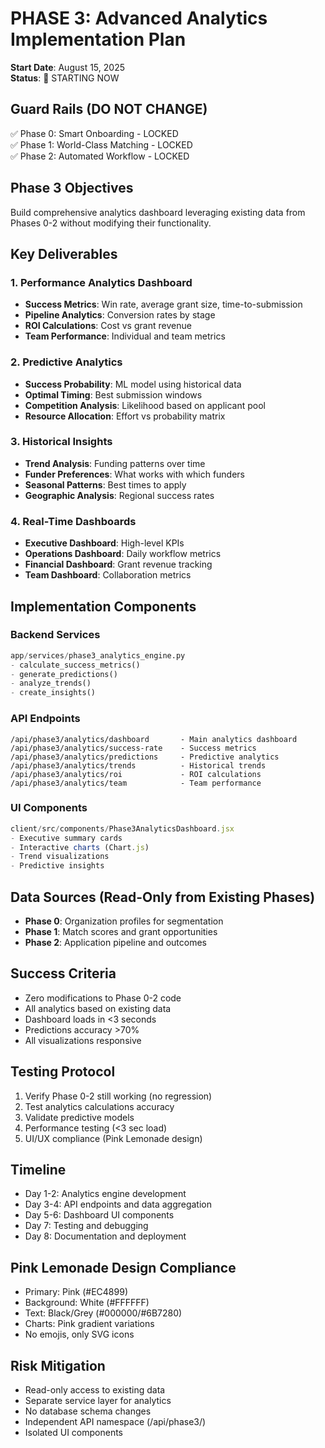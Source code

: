 # PHASE 3: Advanced Analytics Implementation Plan
**Start Date**: August 15, 2025  
**Status**: 🚀 STARTING NOW

## Guard Rails (DO NOT CHANGE)
✅ Phase 0: Smart Onboarding - LOCKED  
✅ Phase 1: World-Class Matching - LOCKED  
✅ Phase 2: Automated Workflow - LOCKED  

## Phase 3 Objectives
Build comprehensive analytics dashboard leveraging existing data from Phases 0-2 without modifying their functionality.

## Key Deliverables

### 1. Performance Analytics Dashboard
- **Success Metrics**: Win rate, average grant size, time-to-submission
- **Pipeline Analytics**: Conversion rates by stage
- **ROI Calculations**: Cost vs grant revenue
- **Team Performance**: Individual and team metrics

### 2. Predictive Analytics
- **Success Probability**: ML model using historical data
- **Optimal Timing**: Best submission windows
- **Competition Analysis**: Likelihood based on applicant pool
- **Resource Allocation**: Effort vs probability matrix

### 3. Historical Insights
- **Trend Analysis**: Funding patterns over time
- **Funder Preferences**: What works with which funders
- **Seasonal Patterns**: Best times to apply
- **Geographic Analysis**: Regional success rates

### 4. Real-Time Dashboards
- **Executive Dashboard**: High-level KPIs
- **Operations Dashboard**: Daily workflow metrics
- **Financial Dashboard**: Grant revenue tracking
- **Team Dashboard**: Collaboration metrics

## Implementation Components

### Backend Services
```python
app/services/phase3_analytics_engine.py
- calculate_success_metrics()
- generate_predictions()
- analyze_trends()
- create_insights()
```

### API Endpoints
```
/api/phase3/analytics/dashboard       - Main analytics dashboard
/api/phase3/analytics/success-rate    - Success metrics
/api/phase3/analytics/predictions     - Predictive analytics
/api/phase3/analytics/trends          - Historical trends
/api/phase3/analytics/roi             - ROI calculations
/api/phase3/analytics/team            - Team performance
```

### UI Components
```javascript
client/src/components/Phase3AnalyticsDashboard.jsx
- Executive summary cards
- Interactive charts (Chart.js)
- Trend visualizations
- Predictive insights
```

## Data Sources (Read-Only from Existing Phases)
- **Phase 0**: Organization profiles for segmentation
- **Phase 1**: Match scores and grant opportunities
- **Phase 2**: Application pipeline and outcomes

## Success Criteria
- Zero modifications to Phase 0-2 code
- All analytics based on existing data
- Dashboard loads in <3 seconds
- Predictions accuracy >70%
- All visualizations responsive

## Testing Protocol
1. Verify Phase 0-2 still working (no regression)
2. Test analytics calculations accuracy
3. Validate predictive models
4. Performance testing (<3 sec load)
5. UI/UX compliance (Pink Lemonade design)

## Timeline
- Day 1-2: Analytics engine development
- Day 3-4: API endpoints and data aggregation
- Day 5-6: Dashboard UI components
- Day 7: Testing and debugging
- Day 8: Documentation and deployment

## Pink Lemonade Design Compliance
- Primary: Pink (#EC4899)
- Background: White (#FFFFFF)
- Text: Black/Grey (#000000/#6B7280)
- Charts: Pink gradient variations
- No emojis, only SVG icons

## Risk Mitigation
- Read-only access to existing data
- Separate service layer for analytics
- No database schema changes
- Independent API namespace (/api/phase3/)
- Isolated UI components